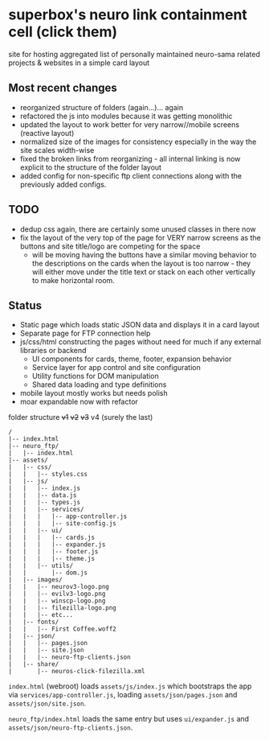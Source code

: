 # superbox's neuro link containment cell (click them)

site for hosting aggregated list of personally maintained neuro-sama related projects & websites in a simple card layout


## Most recent changes

- reorganized structure of folders (again...)... again
- refactored the js into modules because it was getting monolithic 
- updated the layout to work better for very narrow//mobile screens (reactive layout)
- normalized size of the images for consistency especially in the way the site scales width-wise
- fixed the broken links from reorganizing - all internal linking is now explicit to the structure of the folder layout
- added config for non-specific ftp client connections along with the previously added configs.

## TODO

- dedup css again, there are certainly some unused classes in there now
- fix the layout of the very top of the page for VERY narrow screens as the buttons and site title/logo are competing for the space 
    - will be moving having the buttons have a similar moving behavior to the descriptions on the cards when the layout is too narrow - they will either move under the title text or stack on each other vertically to make horizontal room. 

## Status

- Static page which loads static JSON data and displays it in a card layout
- Separate page for FTP connection help
- js/css/html constructing the pages without need for much if any external libraries or backend
  - UI components for cards, theme, footer, expansion behavior
  - Service layer for app control and site configuration
  - Utility functions for DOM manipulation
  - Shared data loading and type definitions
- mobile layout mostly works but needs polish
- moar expandable now with refactor

folder structure ~~v1~~ ~~v2~~ ~~v3~~ v4 (surely the last)

```
/
|-- index.html
|-- neuro_ftp/
|   |-- index.html
|-- assets/
|   |-- css/
|   |   |-- styles.css
|   |-- js/
|   |   |-- index.js
|   |   |-- data.js
|   |   |-- types.js
|   |   |-- services/
|   |   |   |-- app-controller.js
|   |   |   |-- site-config.js
|   |   |-- ui/
|   |   |   |-- cards.js
|   |   |   |-- expander.js
|   |   |   |-- footer.js
|   |   |   |-- theme.js
|   |   |-- utils/
|   |       |-- dom.js
|   |-- images/
|   |   |-- neurov3-logo.png
|   |   |-- evilv3-logo.png
|   |   |-- winscp-logo.png
|   |   |-- filezilla-logo.png
|   |   |-- etc...
|   |-- fonts/
|   |   |-- First Coffee.woff2
|   |-- json/
|   |   |-- pages.json
|   |   |-- site.json
|   |   |-- neuro-ftp-clients.json
|   |-- share/
|       |-- neuros-click-filezilla.xml
```

`index.html` (webroot) loads `assets/js/index.js` which bootstraps the app via `services/app-controller.js`, loading `assets/json/pages.json` and `assets/json/site.json`.

`neuro_ftp/index.html` loads the same entry but uses `ui/expander.js` and `assets/json/neuro-ftp-clients.json`.

